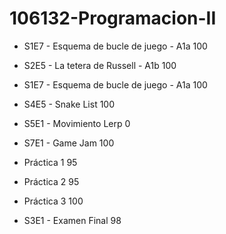 # 106132-Programacion-II

- S1E7 - Esquema de bucle de juego - A1a
100

- S2E5 - La tetera de Russell - A1b
100

- S1E7 - Esquema de bucle de juego - A1a
100

- S4E5 - Snake List
100

- S5E1 - Movimiento Lerp
0

- S7E1 - Game Jam
100

- Práctica 1
95

- Práctica 2
95

- Práctica 3
100

- S3E1 - Examen Final
98